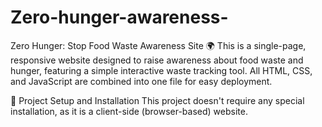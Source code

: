 # Zero-hunger-awareness-
Zero Hunger: Stop Food Waste Awareness Site 🌍
This is a single-page, responsive website designed to raise awareness about food waste and hunger, featuring a simple interactive waste tracking tool. All HTML, CSS, and JavaScript are combined into one file for easy deployment.

💾 Project Setup and Installation
This project doesn't require any special installation, as it is a client-side (browser-based) website.
